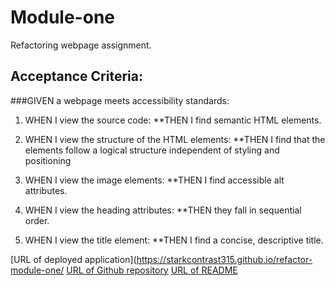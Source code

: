 # Module-one
Refactoring webpage assignment.

## Acceptance Criteria:
###GIVEN a webpage meets accessibility standards:

1. WHEN I view the source code:
**THEN I find semantic HTML elements.

2. WHEN I view the structure of the HTML elements:
**THEN I find that the elements follow a logical structure independent of styling and positioning

3. WHEN I view the image elements:
**THEN I find accessible alt attributes.

4. WHEN I view the heading attributes:
**THEN they fall in sequential order.

5. WHEN I view the title element:
**THEN I find a concise, descriptive title.


[URL of deployed application](https://starkcontrast315.github.io/refactor-module-one/
[URL of Github repository](https://github.com/starkcontrast315/refactor-module-one)
[URL of README](./README.md)
